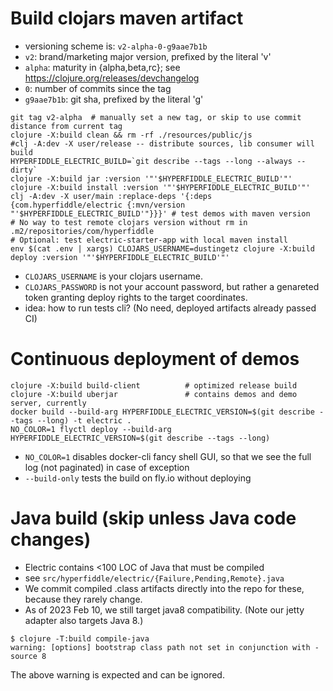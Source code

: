 # Build clojars maven artifact

* versioning scheme is: `v2-alpha-0-g9aae7b1b`
* `v2`: brand/marketing major version, prefixed by the literal 'v'
* `alpha`: maturity in {alpha,beta,rc}; see https://clojure.org/releases/devchangelog 
* `0`: number of commits since the tag
* `g9aae7b1b`: git sha, prefixed by the literal 'g'


```shell
git tag v2-alpha  # manually set a new tag, or skip to use commit distance from current tag
clojure -X:build clean && rm -rf ./resources/public/js
#clj -A:dev -X user/release -- distribute sources, lib consumer will build
HYPERFIDDLE_ELECTRIC_BUILD=`git describe --tags --long --always --dirty`
clojure -X:build jar :version '"'$HYPERFIDDLE_ELECTRIC_BUILD'"'
clojure -X:build install :version '"'$HYPERFIDDLE_ELECTRIC_BUILD'"'
clj -A:dev -X user/main :replace-deps '{:deps {com.hyperfiddle/electric {:mvn/version "'$HYPERFIDDLE_ELECTRIC_BUILD'"}}}' # test demos with maven version
# No way to test remote clojars version without rm in .m2/repositories/com/hyperfiddle
# Optional: test electric-starter-app with local maven install
env $(cat .env | xargs) CLOJARS_USERNAME=dustingetz clojure -X:build deploy :version '"'$HYPERFIDDLE_ELECTRIC_BUILD'"'
```

- `CLOJARS_USERNAME` is your clojars username.
- `CLOJARS_PASSWORD` is not your account password, but rather a genareted token granting
deploy rights to the target coordinates.
- idea: how to run tests cli? (No need, deployed artifacts already passed CI)

# Continuous deployment of demos

```shell
clojure -X:build build-client          # optimized release build
clojure -X:build uberjar               # contains demos and demo server, currently
docker build --build-arg HYPERFIDDLE_ELECTRIC_VERSION=$(git describe --tags --long) -t electric .
NO_COLOR=1 flyctl deploy --build-arg HYPERFIDDLE_ELECTRIC_VERSION=$(git describe --tags --long)
```

- `NO_COLOR=1` disables docker-cli fancy shell GUI, so that we see the full log (not paginated) in case of exception
- `--build-only` tests the build on fly.io without deploying

# Java build (skip unless Java code changes)

* Electric contains <100 LOC of Java that must be compiled
* see `src/hyperfiddle/electric/{Failure,Pending,Remote}.java`
* We commit compiled .class artifacts directly into the repo for these, because they rarely change.
* As of 2023 Feb 10, we still target java8 compatibility. (Note our jetty adapter also targets Java 8.)

```
$ clojure -T:build compile-java
warning: [options] bootstrap class path not set in conjunction with -source 8
```
The above warning is expected and can be ignored.
